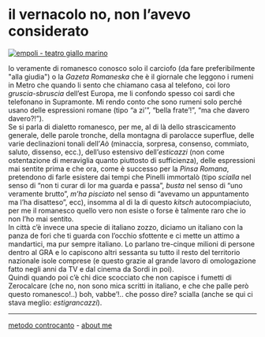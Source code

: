 # il vernacolo no, non l’avevo considerato

[![](https://live.staticflickr.com/65535/51792857671_2cc87a0165_c.jpg "empoli - teatro giallo marino")](https://flic.kr/s/aHBqjzwAJ2)

Io veramente di romanesco conosco solo il carciofo (da fare preferibilmente "alla giudia") o la *Gazeta Romaneska* che è il giornale che leggono i rumeni in Metro che quando li sento che chiamano casa al telefono, coi loro *gruscia-sbruscia* dell’est Europa, me li confondo spesso coi sardi che telefonano in Supramonte. Mi rendo conto che sono rumeni solo perché usano delle espressioni romane (tipo “a zi’”, “bella frate’!”, “ma che davero davero?!”).   
Se si parla di dialetto romanesco, per me, al di là dello strascicamento generale, delle parole tronche, della montagna di parolacce superflue, delle varie declinazioni tonali dell’*Aò*  (minaccia, sorpresa, consenso, commiato, saluto, dissenso, ecc.), dell’uso estensivo dell’*esticazzi* (non come ostentazione di meraviglia quanto piuttosto di sufficienza), delle espressioni mai sentite prima e che ora, come è successo per la *Pinsa Romana*, pretendono di farle esistere dai tempi che Pinelli immortalò (tipo *scialla* nel senso di “non ti curar di lor ma guarda e passa”, *busta* nel senso di “uno veramente brutto”, *m’ha pisciato* nel senso di “avevamo un appuntamento ma l’ha disatteso”, ecc), insomma al di la di questo *kitsch* autocompiaciuto, per me il romanesco quello vero non esiste o forse è talmente raro che io non l’ho mai sentito.  
In città c’è invece una specie di italiano zozzo, diciamo un italiano con la panza de fori che ti guarda con l’occhio sfottente e ci mette un attimo a mandartici, ma pur sempre italiano. Lo parlano tre-cinque milioni di persone dentro al GRA e lo capiscono altri sessanta su tutto il resto del territorio nazionale isole comprese (e questo grazie al grande lavoro di omologazione fatto negli anni da TV e dal cinema da Sordi in poi).  
Quindi quando poi c’è chi dice scocciato che non  capisce i fumetti di Zerocalcare (che no, non sono mica scritti in italiano, e che che palle però questo romanesco!..) boh, vabbe’!.. che posso dire? scialla (anche se qui ci stava meglio: *estigrancazzi*).   

---   
[metodo controcanto](https://cacioman.github.io/controcanto000.html) - [about me](https://about.me/cacioman)  

